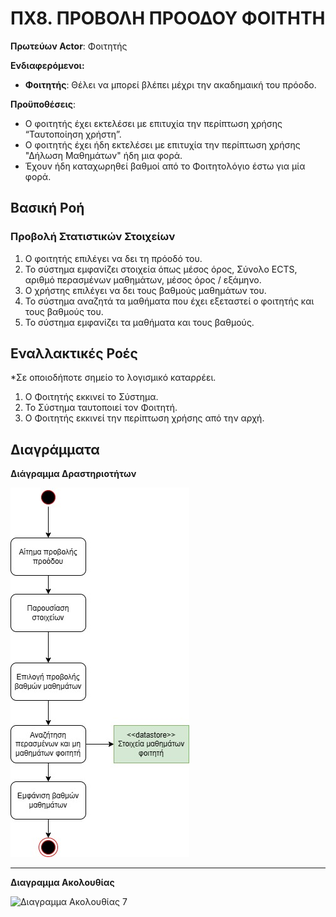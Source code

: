 # ΠΧ8. ΠΡΟΒΟΛΗ ΠΡΟΟΔΟΥ ΦΟΙΤΗΤΗ

**Πρωτεύων Actor**: Φοιτητής

**Ενδιαφερόμενοι:**

- **Φοιτητής**: Θέλει να μπορεί βλέπει μέχρι την ακαδημαική του πρόοδο.

**Προϋποθέσεις**: 
-   Ο φοιτητής έχει εκτελέσει με επιτυχία την περίπτωση χρήσης “Ταυτοποίηση χρήστη”.
-   Ο φοιτητής έχει ήδη εκτελέσει με επιτυχία την περίπτωση χρήσης "Δήλωση Μαθημάτων" ήδη μια φορά.
-   Έχουν ήδη καταχωρηθεί βαθμοί από το Φοιτητολόγιο έστω για μία φορά. 

## Βασική Ροή

### Προβολή Στατιστικών Στοιχείων
1.  Ο φοιτητής επιλέγει να δει τη πρόοδό του.
2.  Το σύστημα εμφανίζει στοιχεία όπως μέσος όρος, Σύνολο ECTS, αριθμό περασμένων μαθημάτων, μέσος όρος / εξάμηνο.
3.  Ο χρήστης επιλέγει να δει τους βαθμούς μαθημάτων του.
4.  Το σύστημα αναζητά τα μαθήματα που έχει εξεταστεί ο φοιτητής και τους βαθμούς του.
5.  Το σύστημα εμφανίζει τα μαθήματα και τους βαθμούς.

## Εναλλακτικές Ροές
*Σε οποιοδήποτε σημείο το λογισμικό καταρρέει.
1. Ο Φοιτητής εκκινεί το Σύστημα.
2. Το Σύστημα ταυτοποιεί τον Φοιτητή.
3. Ο Φοιτητής εκκινεί την περίπτωση χρήσης από την αρχή.

## Διαγράμματα
**Διάγραμμα Δραστηριοτήτων**

![Διάγραμμα Δραστηριοτήτων 8](uml/requirements/UseCase8.jpg)

---
**Διαγραμμα Ακολουθίας**

![Διαγραμμα Ακολουθίας 7](uml/requirements/.jpg)